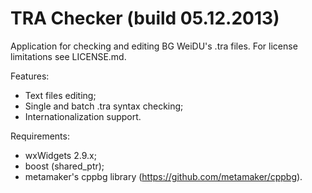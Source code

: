 TRA Checker (build 05.12.2013)
=====================================================================

Application for checking and editing BG WeiDU's .tra files.
For license limitations see LICENSE.md.

Features:
 - Text files editing;
 - Single and batch .tra syntax checking;
 - Internationalization support.

Requirements:
 - wxWidgets 2.9.x;
 - boost (shared_ptr);
 - metamaker's cppbg library (https://github.com/metamaker/cppbg).